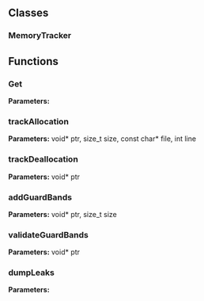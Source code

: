 
## Classes

### MemoryTracker




## Functions

### Get



**Parameters:** 

### trackAllocation



**Parameters:** void* ptr, size_t size, const char* file, int line

### trackDeallocation



**Parameters:** void* ptr

### addGuardBands



**Parameters:** void* ptr, size_t size

### validateGuardBands



**Parameters:** void* ptr

### dumpLeaks



**Parameters:** 
